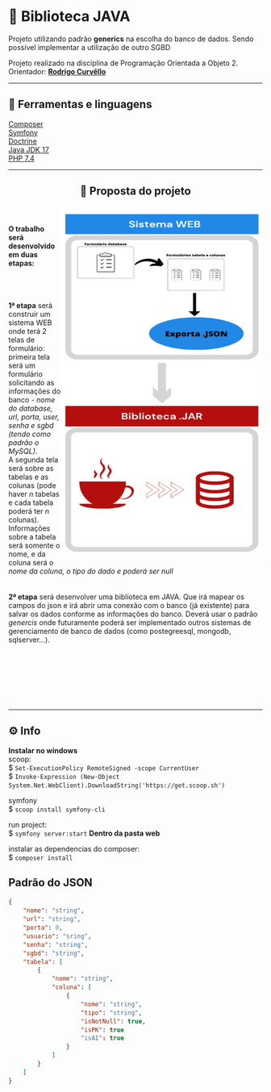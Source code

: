 # 🚀 Biblioteca JAVA
Projeto utilizando padrão **generics** na escolha do banco de dados. Sendo possível implementar a utilização de outro SGBD

Projeto realizado na disciplina de Programação Orientada a Objeto 2.<br>
Orientador: [**Rodrigo Curvêllo**](http://buscatextual.cnpq.br/buscatextual/visualizacv.do)

___
## 📌 Ferramentas e linguagens

[Composer](https://getcomposer.org/)        <br>
[Symfony](https://symfony.com/)         <br>
[Doctrine](https://www.doctrine-project.org)<br>
[Java JDK 17](https://www.oracle.com/java/technologies/javase/jdk17-archive-downloads.html)  <br>
[PHP 7.4](https://www.php.net/releases/7_4_0.php)
 
 ___
## <center> 🎯 Proposta do projeto </center>
<div>
<a align="right"><img align="right" src="web/img/diagrama_poo2.png" width="400"  height="700" alt="Diagrama do projeto"/></a>
<br>

#### O trabalho será desenvolvido em duas etapas:
<br>

<br>

**1ª etapa** será construir um sistema WEB onde terá 2 telas de formulário:<br>
primeira tela será um formulário solicitando as informações do banco - _nome do database, url, porta, user, senha e sgbd (tendo como padrão o MySQL)_. <br>A segunda tela será sobre as tabelas e as colunas (pode haver _n_ tabelas e cada tabela poderá ter _n_ colunas). Informações sobre a tabela será somente o nome, e da coluna será o _nome da coluna, o tipo do dado e poderá ser null_
<br>
<br>
<br>
**2ª etapa** será desenvolver uma biblioteca em JAVA. Que irá mapear os campos do json e irá abrir uma conexão com o banco (já existente) para salvar os dados conforme as informações do banco. Deverá usar o padrão _genercis_ onde futuramente poderá ser implementado outros sistemas de gerenciamento de banco de dados (como postegreesql, mongodb, sqlserver...).
<br>
<br>
<br><br>
<br>
<br>

</div>
<br />

____

## ⚙️ Info

**Instalar no windows**<br>
scoop:<br>
$ `Set-ExecutionPolicy RemoteSigned -scope CurrentUser` <br>
$ `Invoke-Expression (New-Object System.Net.WebClient).DownloadString('https://get.scoop.sh')`

symfony<br>
$ `scoop install symfony-cli`

run project:<br>
$ `symfony server:start`   **Dentro da pasta web** 

instalar as dependencias do composer: <br>
$ `composer install`


## Padrão do JSON

~~~json
{
    "nome": "string",
    "url": "string",
    "porta": 0,
    "usuario": "sring",
    "senha": "string",
    "sgbd": "string",
    "tabela": [
        {
            "nome": "string",
            "coluna": [
                {
                    "nome": "string",
                    "tipo": "string",
                    "isNotNull": true,
                    "isPK": true
                    "isAI": true
                }
            ]
        }
    ]
}
~~~
